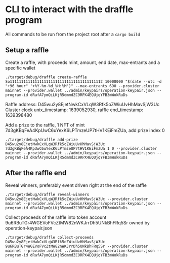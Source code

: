 # CLI to interact with the draffle program

All commands to be run from the project root after a `cargo build`

## Setup a raffle

Create a raffle, with proceeds mint, amount, end date, max-entrants and a specific wallet

`./target/debug/draffle create-raffle So11111111111111111111111111111111111111112 10000000 "$(date --utc -d "+96 hour" '+%Y-%m-%d %H:%M')" --max-entrants 690 --provider.cluster mainnet --provider.wallet ../admin/keypairs/operation-keypair.json --program-id dRafA7ymQiLKjR5dmmdZC9RPX4EQUjqYFB3mWokRuDs`

Raffle address: D45wu2y8EjetNwkCxVLqW3Rfk5oZWiuUvHhMavSjW3Uc
Cluster clock unix_timestamp: 1639052930, raffle end_timestamp: 1639398480

Add a prize to the raffle, 1 NFT of mint 7d3gKBqFeA4KpUwC6uYexK6LPTmzeUP7tHV1KEiFmZUa, add prize index 0

`./target/debug/draffle add-prize D45wu2y8EjetNwkCxVLqW3Rfk5oZWiuUvHhMavSjW3Uc 7d3gKBqFeA4KpUwC6uYexK6LPTmzeUP7tHV1KEiFmZUa 1 0 --provider.cluster mainnet --provider.wallet ../admin/keypairs/operation-keypair.json --program-id dRafA7ymQiLKjR5dmmdZC9RPX4EQUjqYFB3mWokRuDs`

## After the raffle end

Reveal winners, preferably event driven right at the end of the raffle

`./target/debug/draffle reveal-winners D45wu2y8EjetNwkCxVLqW3Rfk5oZWiuUvHhMavSjW3Uc --provider.cluster mainnet --provider.wallet ../admin/keypairs/operation-keypair.json --program-id dRafA7ymQiLKjR5dmmdZC9RPX4EQUjqYFB3mWokRuDs`

Collect proceeds of the raffle into token account 9u6RBuTGr4WGEVoFVcZtMW82nWKJrrDh5UNkBhFRq5Sr owned by operation-keypair.json

`./target/debug/draffle collect-proceeds D45wu2y8EjetNwkCxVLqW3Rfk5oZWiuUvHhMavSjW3Uc 9u6RBuTGr4WGEVoFVcZtMW82nWKJrrDh5UNkBhFRq5Sr --provider.cluster mainnet --provider.wallet ../admin/keypairs/operation-keypair.json --program-id dRafA7ymQiLKjR5dmmdZC9RPX4EQUjqYFB3mWokRuDs`